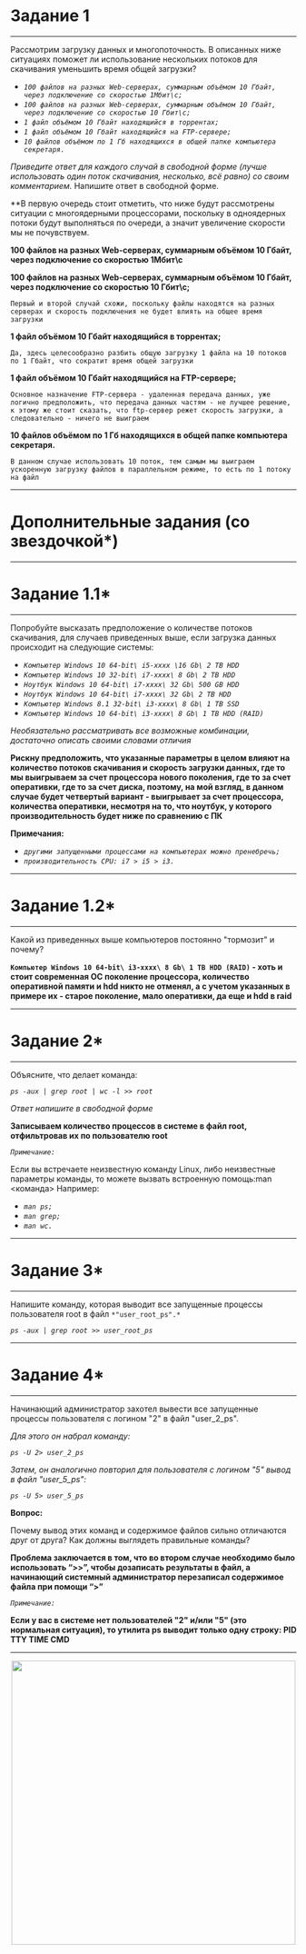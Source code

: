 # Задание 1

---

Рассмотрим загрузку данных и многопоточность. В описанных ниже ситуациях поможет ли использование нескольких потоков для скачивания уменьшить время общей загрузки?
 - *`100 файлов на разных Web-серверах, суммарным объёмом 10 Гбайт, через подключение со скоростью 1Мбит\с;`*
 - *`100 файлов на разных Web-серверах, суммарным объёмом 10 Гбайт, через подключение со скоростью 10 Гбит\с;`*
 - *`1 файл объёмом 10 Гбайт находящийся в торрентах;`*
 - *`1 файл объёмом 10 Гбайт находящийся на FTP-сервере;`*
 - *`10 файлов объёмом по 1 Гб находящихся в общей папке компьютера секретаря.`*
  
*Приведите ответ для каждого случай в свободной форме (лучше использовать один поток скачивания, несколько, всё равно) со своим комментарием.*
Напишите ответ в свободной форме.

**В первую очередь стоит отметить, что ниже будут рассмотрены ситуации с многоядерными процессорами, поскольку в одноядерных потоки будут выполняться по очереди,
а значит увеличение скорости мы не почувствуем.

**100 файлов на разных Web-серверах, суммарным объёмом 10 Гбайт, через подключение со скоростью 1Мбит\с**

**100 файлов на разных Web-серверах, суммарным объёмом 10 Гбайт, через подключение со скоростью 10 Гбит\с;**

 `Первый и второй случай схожи, поскольку файлы находятся на разных серверах и скорость подключения не будет влиять на общее время загрузки ` 
 
**1 файл объёмом 10 Гбайт находящийся в торрентах;**

 `Да, здесь целесообразно разбить общую загрузку 1 файла на 10 потоков по 1 Гбайт, что сократит время общей загрузки `
 
**1 файл объёмом 10 Гбайт находящийся на FTP-сервере;**

 `Основное назначение FTP-сервера - удаленная передача данных, уже логично предположить, что передача данных частям - не лучшее решение, 
 к этому же стоит сказать, что ftp-сервер режет скорость загрузки, а следовательно - ничего не выиграем `
 
**10 файлов объёмом по 1 Гб находящихся в общей папке компьютера секретаря.**

 `В данном случае использовать 10 поток, тем самым мы выиграем ускоренную загрузку файлов в параллельном режиме, то есть по 1 потоку на файл `

---

# Дополнительные задания (со звездочкой*)

---

# Задание 1.1*

---

Попробуйте высказать предположение о количестве потоков скачивания, для случаев приведенных выше, если загрузка данных происходит на следующие системы:
- *`Компьютер Windows 10 64-bit\ i5-xxxx \16 Gb\ 2 TB HDD`*
- *`Компьютер Windows 10 32-bit\ i7-xxxx\ 8 Gb\ 2 TB HDD`*
- *`Ноутбук Windows 10 64-bit\ i7-xxxx\ 32 Gb\ 500 GB HDD`*
- *`Ноутбук Windows 10 64-bit\ i7-xxxx\ 32 Gb\ 2 TB HDD`*
- *`Компьютер Windows 8.1 32-bit\ i3-xxxx\ 8 Gb\ 1 TB SSD`*
- *`Компьютер Windows 10 64-bit\ i3-xxxx\ 8 Gb\ 1 TB HDD (RAID)`*

*Необязательно рассматривать все возможные комбинации, достаточно описать своими словами отличия*

**Рискну предположить, что указанные параметры в целом влияют на количество потоков скачивания и скорость загрузки данных, 
где то мы выигрываем за счет процессора нового поколения, где то за счет оперативки, где то за счет диска, 
поэтому, на мой взгляд, в данном случае будет четвертый вариант - выигрывает за счет процессора, количества оперативки, 
несмотря на то, что ноутбук, у которого производительность будет ниже по сравнению с ПК**

**Примечания:**

- *`другими запущенными процессами на компьютерах можно пренебречь;`*
- *`производительность CPU: i7 > i5 > i3.`*

---

# Задание 1.2*

---

Какой из приведенных выше компьютеров постоянно "тормозит" и почему?

**`Компьютер Windows 10 64-bit\ i3-xxxx\ 8 Gb\ 1 TB HDD (RAID)` - хоть и стоит современная ОС поколение процессора, 
количество оперативной памяти и hdd никто не отменял, а с учетом указанных в примере их - старое поколение, 
мало оперативки, да еще и hdd в raid**

---

# Задание 2*

---

Объясните, что делает команда:

*`ps -aux | grep root | wc -l >> root`*

*Ответ напишите в свободной форме*

**Записываем  количество процессов в системе в файл root, отфильтровав их по пользователю root**

*`Примечание:`*

Если вы встречаете неизвестную команду Linux, либо неизвестные параметры команды, то можете вызвать встроенную помощь:man <команда>
Например:

- *`man ps;`*
- *`man grep;`*
- *`man wc.`*

---

# Задание 3*

---

Напишите команду, которая выводит все запущенные процессы пользователя root в файл `*"user_root_ps".*`

*`ps -aux | grep root >> user_root_ps`*

---

# Задание 4*

---

Начинающий администратор захотел вывести все запущенные процессы пользователя с логином "2" в файл "user_2_ps".

*Для этого он набрал команду:*

*`ps -U 2> user_2_ps`*

*Затем, он аналогично повторил для пользователя с логином "5" вывод в файл "user_5_ps":*

*`ps -U 5> user_5_ps`*

**Вопрос:**

Почему вывод этих команд и содержимое файлов сильно отличаются друг от друга? Как должны выглядеть правильные команды?

**Проблема заключается в том, что во втором случае необходимо было использовать “>>”, 
чтобы дозаписать результаты в файл, а начинающий системный администратор перезаписал содержимое файла при помощи “>”**

*`Примечание:`*

**Если у вас в системе нет пользователей "2" и/или "5" (это нормальная ситуация), то утилита ps выводит только одну строку:
PID TTY TIME CMD**

---

<div id="header" align="center">
  <img src="https://media.giphy.com/media/O8HtuXS6zKECI/giphy.gif" width="500"/>
</div>
